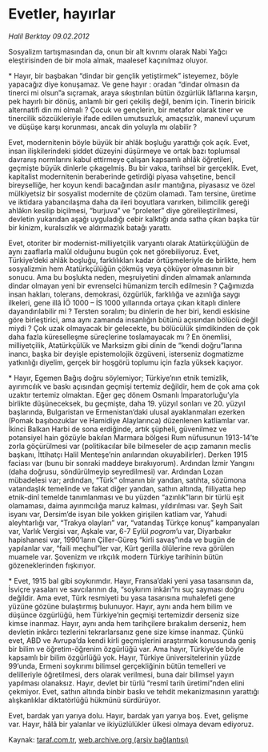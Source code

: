 # Evetler, hayırlar 

*Halil Berktay 09.02.2012*

<div class="yazi"><p>Sosyalizm tartışmasından da, onun bir alt kıvrımı olarak Nabi Yağcı eleştirisinden de bir mola almak, maalesef kaçınılmaz oluyor.</p>
<p>* Hayır, bir başbakan “dindar bir gençlik yetiştirmek” isteyemez, böyle yapacağız diye konuşamaz. Ve gene hayır : oradan “dindar olmasın da tinerci mi olsun”a sıçramak, araya sıkıştırılan bütün özgürlük lâflarına karşın, pek hayırlı bir dönüş, anlamlı bir geri çekiliş değil, benim için. Tinerin biricik alternatifi din mi olmalı ? Çocuk ve gençlerin, bir metafor olarak tiner ve tinercilik sözcükleriyle ifade edilen umutsuzluk, amaçsızlık, manevî uçurum ve düşüşe karşı korunması, ancak din yoluyla mı olabilir ? </p>
<p>Evet, modernitenin böyle büyük bir ahlâk boşluğu yarattığı çok açık. Evet, insan ilişkilerindeki şiddet düzeyini düşürmeye ve ortak bazı toplumsal davranış normlarını kabul ettirmeye çalışan kapsamlı ahlâk öğretileri, geçmişte büyük dinlerle çıkagelmiş. Bu bir vakıa, tarihsel bir gerçeklik. Evet, kapitalist modernitenin beraberinde getirdiği piyasa vahşetine, bencil bireyselliğe, her koyun kendi bacağından asılır mantığına, piyasasız ve özel mülkiyetsiz bir sosyalist modernite de çözüm olamadı. Tam tersine, üretime ve iktidara yabancılaşma daha da ileri boyutlara varırken, bilimcilik gereği ahlâkın kesilip biçilmesi, “burjuva” ve “proleter” diye görelileştirilmesi, devletin yukarıdan aşağı uyguladığı cebir kalktığı anda satha çıkan başka tür bir kinizm, kuralsızlık ve aldırmazlık batağı yarattı. </p>
<p>Evet, otoriter bir modernist-milliyetçilik varyantı olarak Atatürkçülüğün de aynı zaaflarla malûl olduğunu bugün çok net görebiliyoruz. Evet, Türkiye’deki ahlâk boşluğu, farklılıkları kadar örtüşmeleriyle de birlikte, hem sosyalizmin hem Atatürkçülüğün çökmüş veya çöküyor olmasının bir sonucu. Ama bu boşlukta neden, meşruiyetini dinden almamak anlamında dindar olmayan yeni bir evrenselci hümanizm tercih edilmesin ? Çağımızda insan hakları, tolerans, demokrasi, özgürlük, farklılığa ve azınlığa saygı ilkeleri, gene illâ İÖ 1000 – İS 1000 yıllarında ortaya çıkan kitaplı dinlere dayandırılabilir mi ? Tersten soralım; bu dinlerin de her biri, kendi eskisine göre birleştirici, ama aynı zamanda insanlığın bütünü açısından bölücü değil miydi ? Çok uzak olmayacak bir gelecekte, bu bölücülük şimdikinden de çok daha fazla küreselleşme süreçlerine toslamayacak mı ? En önemlisi, milliyetçilik, Atatürkçülük ve Marksizm gibi dinin de “kendi doğru”larına inancı, başka bir deyişle epistemolojik özgüveni, isterseniz dogmatizme yatkınlığı diyelim, gerçek bir hoşgörü toplumu için fazla yüksek kaçıyor.</p>
<p>* Hayır, Egemen Bağış doğru söylemiyor; Türkiye’nın etnik temizlik, ayırımcılık ve baskı açısından geçmişi tertemiz değildir, hem de çok ama çok uzaktır tertemiz olmaktan. Eğer geç dönem Osmanlı İmparatorluğu’yla birlikte düşüneceksek, bu geçmişte, daha 19. yüzyıl sonları ve 20. yüzyıl başlarında, Bulgaristan ve Ermenistan’daki ulusal ayaklanmaları ezerken (Pomak başıbozuklar ve Hamidiye Alaylarınca) düzenlenen katliamlar var. İkinci Balkan Harbi de sona erdiğinde, artık şüpheli, güvenilmez ve potansiyel hain gözüyle bakılan Marmara bölgesi Rum nüfusunun 1913-14’te zorla göçürülmesi var (politikacılar bile bilmeseler de açıp zamanın meclis başkanı, İttihatçı Halil Menteşe’nin anılarından okuyabilirler). Derken 1915 faciası var (bunu bir sonraki maddeye bırakıyorum). Ardından İzmir Yangını (daha doğrusu, söndürülmeyip seyredilmesi) var. Ardından Lozan mübadelesi var; ardından, “Türk” olmanın bir yandan, satıhta, sözümona vatandaşlık temelinde ve fakat diğer yandan, sathın altında, fiiliyatta hep etnik-dinî temelde tanımlanması ve bu yüzden “azınlık”ların bir türlü eşit olamaması, daima ayırımcılığa maruz kalması, yıldırılması var. Şeyh Sait isyanı var, Dersim’de isyan bile yokken girişilen katliam var, Yahudi aleyhtarlığı var, “Trakya olayları” var, “vatandaş Türkçe konuş” kampanyaları var, Varlık Vergisi var, Aşkale var, 6-7 Eylül <i>pogrom</i>’u var, Diyarbakır hapishanesi var, 1990’ların Çiller-Güreş “kirli savaş”ında ve bugün de yapılanlar var, “faili meçhul”ler var, Kürt gerilla ölülerine reva görülen muamele var. Şovenizm ve ırkçılık modern Türkiye tarihinin bütün gözeneklerinden fışkırıyor.</p>
<p>* Evet, 1915 bal gibi soykırımdır. Hayır, Fransa’daki yeni yasa tasarısının da, İsviçre yasaları ve savcılarının da, “soykırım inkârı”nı suç sayması doğru değildir. Ama evet, Türk resmiyeti bu yasa tasarısına muhalefeti gene yüzüne gözüne bulaştırmış bulunuyor. Hayır, aynı anda hem bilim ve düşünce özgürlüğü, hem Türkiye’nin geçmişi tertemizdir derseniz size kimse inanmaz. Hayır, aynı anda hem tarihçilere bırakalım derseniz, hem devletin inkârcı tezlerini tekrarlarsanız gene size kimse inanmaz. Çünkü evet, ABD ve Avrupa’da kendi kirli geçmişlerini araştırmak konusunda geniş bir bilim ve öğretim-öğrenim özgürlüğü var. Ama hayır, Türkiye’de böyle kapsamlı bir bilim özgürlüğü yok. Hayır, Türkiye üniversitelerinin yüzde 99’unda, Ermeni soykırımı bilimsel gerçekliğinin bütün temelleri ve delilleriyle öğretilmesi, ders olarak verilmesi, buna dair bilimsel yayın yapılması olanaksız. Hayır, devlet bir türlü “resmî tarih üretimi”nden elini çekmiyor. Evet, sathın altında binbir baskı ve tehdit mekanizmasının yarattığı alışkanlıklar diktatörlüğü hükmünü sürdürüyor. </p>
<p>Evet, bardak yarı yarıya dolu. Hayır, bardak yarı yarıya boş. Evet, gelişme var. Hayır, hâlâ bir yalanlar ve ikiyüzlülükler ülkesi olmaya devam ediyoruz.</p>
</div>

Kaynak: [taraf.com.tr](http://www.taraf.com.tr/halil-berktay/makale-evetler-hayirlar.htm), [web.archive.org (arşiv bağlantısı)](http://web.archive.org/web/20131023020117/http://www.taraf.com.tr/halil-berktay/makale-evetler-hayirlar.htm)
